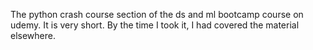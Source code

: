 The python crash course section of the ds and ml bootcamp course on udemy. It is very short. By the time I took it, I had covered the material elsewhere.
